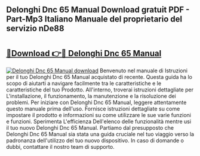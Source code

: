 ## Delonghi Dnc 65 Manual Download gratuit PDF - Part-Mp3 Italiano Manuale del proprietario del servizio nDe88

# <h2><a href="http://dfa5twr.blite.top/?on=Delonghi+Dnc+65+Manual">🔗Download 👉🔴 Delonghi Dnc 65 Manual</a></h2>

[![Delonghi Dnc 65 Manual download](https://i.imgur.com/lujVjoI.png)](http://dfa5twr.blite.top/?on=Delonghi+Dnc+65+Manual)
Benvenuto nel manuale di Istruzioni per il tuo Delonghi Dnc 65 Manual acquistato di recente. Questa guida ha lo scopo di aiutarti a navigare facilmente tra le caratteristiche e le caratteristiche del tuo Prodotto. All'interno, troverai istruzioni dettagliate per L'installazione, il funzionamento, la manutenzione e la risoluzione dei problemi. Per iniziare con Delonghi Dnc 65 Manual, leggere attentamente questo manuale prima dell'uso. Fornisce istruzioni dettagliate su come impostare il prodotto e informazioni su come utilizzare le sue varie funzioni e funzioni. Sperimenta L'efficienza Dell'elenco delle funzionalità mentre usi il tuo nuovo Delonghi Dnc 65 Manual. Partiamo dal presupposto che Delonghi Dnc 65 Manual sia stata una guida cruciale nel tuo viaggio verso la padronanza dell'utilizzo del tuo nuovo dispositivo. In caso di domande o dubbi, contattare il nostro team di supporto.
